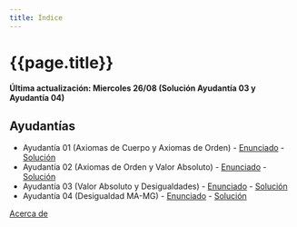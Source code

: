 ```yaml
---
title: Índice
---
```


# {{page.title}}

**Última actualización: Miercoles 26/08 (Solución Ayudantía 03 y Ayudantía 04)**

## Ayudantías

- Ayudantía 01 (Axiomas de Cuerpo y Axiomas de Orden) - [Enunciado](pdfs/Enunciados/Enunciado01.pdf) - [Solución](pdfs/Soluciones/Solucion01.pdf)
- Ayudantía 02 (Axiomas de Orden y Valor Absoluto) - [Enunciado](pdfs/Enunciados/Enunciado02.pdf) - [Solución](pdfs/Soluciones/Solucion02.pdf)
- Ayudantía 03 (Valor Absoluto y Desigualdades) - [Enunciado](pdfs/Enunciados/Enunciado03.pdf) - [Solución](pdfs/Soluciones/Solucion03.pdf)
- Ayudantía 04 (Desigualdad MA-MG) - [Enunciado](pdfs/Enunciados/Enunciado04.pdf) - [Solución](pdfs/Soluciones/Solucion04.pdf)

[Acerca de](about)
